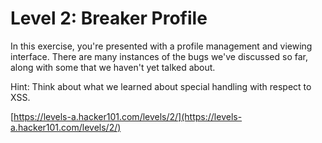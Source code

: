 Level 2: Breaker Profile
========================

In this exercise, you're presented with a profile management and viewing interface. There are many instances of the bugs we've discussed so far, along with some that we haven't yet talked about.

Hint: Think about what we learned about special handling with respect to XSS.

[https://levels-a.hacker101.com/levels/2/](https://levels-a.hacker101.com/levels/2/)
